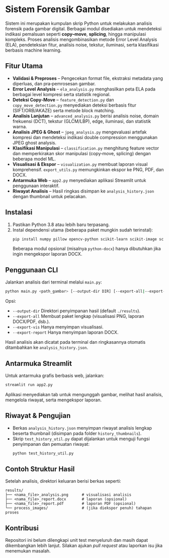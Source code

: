 # Sistem Forensik Gambar

Sistem ini merupakan kumpulan skrip Python untuk melakukan analisis forensik pada gambar digital. Berbagai modul disediakan untuk mendeteksi indikasi pemalsuan seperti **copy–move**, **splicing**, hingga manipulasi kompleks. Proses analisis mengombinasikan metode Error Level Analysis (ELA), pendeteksian fitur, analisis noise, tekstur, iluminasi, serta klasifikasi berbasis machine learning.

## Fitur Utama

- **Validasi & Preproses** – Pengecekan format file, ekstraksi metadata yang diperluas, dan pra‑pemrosesan gambar.
- **Error Level Analysis** – `ela_analysis.py` menghasilkan peta ELA pada berbagai level kompresi serta statistik regional.
- **Deteksi Copy‑Move** – `feature_detection.py` dan `copy_move_detection.py` menyediakan deteksi berbasis fitur (SIFT/ORB/AKAZE) serta metode block matching.
- **Analisis Lanjutan** – `advanced_analysis.py` berisi analisis noise, domain frekuensi (DCT), tekstur (GLCM/LBP), edge, iluminasi, dan statistik warna.
- **Analisis JPEG & Ghost** – `jpeg_analysis.py` mengevaluasi artefak kompresi dan mendeteksi indikasi double compression menggunakan JPEG ghost analysis.
- **Klasifikasi Manipulasi** – `classification.py` menghitung feature vector dan memperkirakan skor manipulasi (copy‑move, splicing) dengan beberapa model ML.
- **Visualisasi & Ekspor** – `visualization.py` membuat laporan visual komprehensif. `export_utils.py` memungkinkan ekspor ke PNG, PDF, dan DOCX.
- **Antarmuka Web** – `app2.py` menyediakan aplikasi Streamlit untuk penggunaan interaktif.
- **Riwayat Analisis** – Hasil ringkas disimpan ke `analysis_history.json` dengan thumbnail untuk pelacakan.

## Instalasi

1. Pastikan Python 3.8 atau lebih baru terpasang.
2. Instal dependensi utama (beberapa paket mungkin sudah terinstal):
   ```bash
   pip install numpy pillow opencv-python scikit-learn scikit-image scipy matplotlib seaborn python-docx exifread streamlit plotly
   ```
   Beberapa modul opsional (misalnya `python-docx`) hanya dibutuhkan jika ingin mengekspor laporan DOCX.

## Penggunaan CLI

Jalankan analisis dari terminal melalui `main.py`:

```bash
python main.py <path_gambar> [--output-dir DIR] [--export-all|--export-vis|--export-report]
```

Opsi:
- `--output-dir`  Direktori penyimpanan hasil (default `./results`).
- `--export-all`  Membuat paket lengkap (visualisasi PNG, laporan DOCX/PDF, dsb.).
- `--export-vis`  Hanya menyimpan visualisasi.
- `--export-report`  Hanya menyimpan laporan DOCX.

Hasil analisis akan dicatat pada terminal dan ringkasannya otomatis ditambahkan ke `analysis_history.json`.

## Antarmuka Streamlit

Untuk antarmuka grafis berbasis web, jalankan:

```bash
streamlit run app2.py
```

Aplikasi menyediakan tab untuk mengunggah gambar, melihat hasil analisis, mengelola riwayat, serta mengekspor laporan.

## Riwayat & Pengujian

- Berkas `analysis_history.json` menyimpan riwayat analisis lengkap beserta thumbnail (disimpan pada folder `history_thumbnails`).
- Skrip `test_history_util.py` dapat dijalankan untuk menguji fungsi penyimpanan dan pemuatan riwayat:
  ```bash
  python test_history_util.py
  ```

## Contoh Struktur Hasil

Setelah analisis, direktori keluaran berisi berkas seperti:

```
results/
├── <nama_file>_analysis.png      # visualisasi analisis
├── <nama_file>_report.docx       # laporan (opsional)
├── <nama_file>_report.pdf        # laporan PDF (opsional)
└── process_images/               # (jika diekspor penuh) tahapan proses
```

## Kontribusi

Repositori ini belum dilengkapi unit test menyeluruh dan masih dapat dikembangkan lebih lanjut. Silakan ajukan *pull request* atau laporkan isu jika menemukan masalah.


